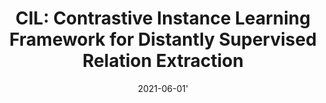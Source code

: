 ---
title: "CIL: Contrastive Instance Learning Framework for Distantly Supervised Relation Extraction"
collection: publications
permalink: /publication/2021-06-01-cil
tldr: 'This paper goes beyond typical multi-instance learning (MIL) framework and propose a novel contrastive instance learning (CIL) framework for distantly supervised relation extraction. Specifically, we regard the initial MIL as the relational triple encoder and constraint positive pairs against negative pairs for each instance.'
date: 2021-06-01'
venue: '<i>Fifty-Ninth Annual Meeting of the Association of Computational Linguistics (ACL),</i> 2021.'
paperurl: 'https://arxiv.org/pdf/2106.10855.pdf'
codeurl: 'https://github.com/antct/cil'
img: '/images/publications/cil.png'
authors: "Tao Chen, <b>Haizhou Shi</b>, Siliang Tang, Zhigang Chen, Fei Wu, Yueting Zhuang"
selected: true
---